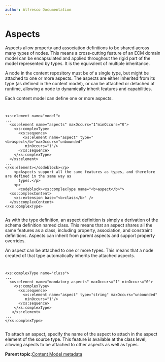 ```yaml
---
author: Alfresco Documentation
---
```


# Aspects

Aspects allow property and association definitions to be shared across many types of nodes. This means a cross-cutting feature of an ECM domain model can be encapsulated and applied throughout the rigid part of the model represented by types. It is the equivalent of multiple inheritance.

A node in the content repository must be of a single type, but might be attached to one or more aspects. The aspects are either inherited from its type \(as defined in the content model\), or can be attached or detached at runtime, allowing a node to dynamically inherit features and capabilities.

Each content model can define one or more aspects.

```


<xs:element name="model">
...
  <xs:element name="aspects" maxOccurs="1"minOccurs="0">
    <xs:complexType>
      <xs:sequence>
        <xs:element name="aspect" type="<b>aspect</b>"maxOccurs="unbounded"
         minOccurs="1"/>
      </xs:sequence>
    </xs:complexType>
  </xs:element>
...
</xs:element></codeblock></p>
    <p>Aspects support all the same features as types, and therefore are defined in the same way as
      types.</p>
    <p>
      <codeblock><xs:complexType name="<b>aspect</b>">
  <xs:complexContent>
    <xs:extension base="<b>class</b>" />
  </xs:complexContent>
</xs:complexType>


```

As with the type definition, an aspect definition is simply a derivation of the schema definition named class. This means that an aspect shares all the same features as a class, including property, association, and constraint definitions. Aspects can inherit from parent aspects and support property overrides.

An aspect can be attached to one or more types. This means that a node created of that type automatically inherits the attached aspects.

```

        
<xs:complexType name="class">
...
  <xs:element name="mandatory-aspects" maxOccurs="1" minOccurs="0">
    <xs:complexType>
      <xs:sequence>
        <xs:element name="aspect" type="string" maxOccurs="unbounded"
         minOccurs="1"/>
      </xs:sequence>
    </xs:complexType>
   </xs:element>
...
</xs:complexType>


```

To attach an aspect, specify the name of the aspect to attach in the aspect element of the source type. This feature is available at the class level, allowing aspects to be attached to other aspects as well as types.

**Parent topic:**[Content Model metadata](../concepts/metadata-model-define.md)

